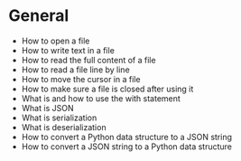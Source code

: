 # General

 - How to open a file  
 - How to write text in a file  
 - How to read the full content of a file  
 - How to read a file line by line  
 - How to move the cursor in a file  
 - How to make sure a file is closed after using it  
 - What is and how to use the with statement  
 - What is JSON  
 - What is serialization  
 - What is deserialization  
 - How to convert a Python data structure to a JSON string  
 - How to convert a JSON string to a Python data structure  
